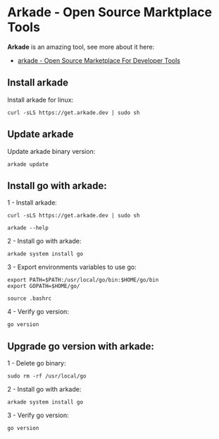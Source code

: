 # Arkade - Open Source Marktplace Tools

**Arkade** is an amazing tool, see more about it here:

- [arkade - Open Source Marketplace For Developer Tools](https://github.com/alexellis/arkade)

## Install arkade

Install arkade for linux:
```shell
curl -sLS https://get.arkade.dev | sudo sh
```

## Update arkade

Update arkade binary version:
```shell
arkade update
```

## Install go with arkade:

1 - Install arkade:
```shell
curl -sLS https://get.arkade.dev | sudo sh

arkade --help
```

2 - Install go with arkade:
```shell
arkade system install go
```

3 - Export environments variables to use go:
```shell
export PATH=$PATH:/usr/local/go/bin:$HOME/go/bin
export GOPATH=$HOME/go/

source .bashrc
```

4 - Verify go version:
```shell
go version
```

## Upgrade go version with arkade:

1 - Delete go binary:
```shell
sudo rm -rf /usr/local/go
```

2 - Install go with arkade:
```shell
arkade system install go
```

3 - Verify go version:
```shell
go version
```
